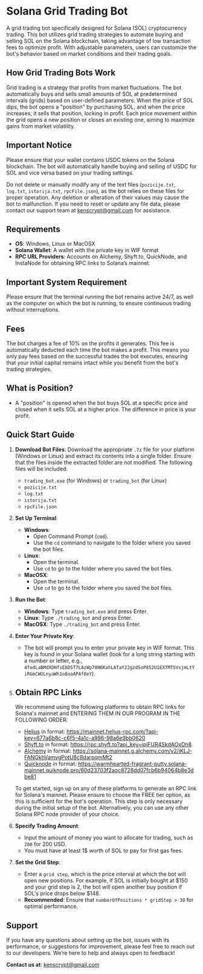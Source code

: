 # Solana Grid Trading Bot

A grid trading bot specifically designed for Solana (SOL) cryptocurrency trading. This bot utilizes grid trading strategies to automate buying and selling SOL on the Solana blockchain, taking advantage of low transaction fees to optimize profit. With adjustable parameters, users can customize the bot's behavior based on market conditions and their trading goals.

## How Grid Trading Bots Work

Grid trading is a strategy that profits from market fluctuations. The bot automatically buys and sells small amounts of SOL at predetermined intervals (grids) based on user-defined parameters. When the price of SOL dips, the bot opens a "position" by purchasing SOL, and when the price increases, it sells that position, locking in profit. Each price movement within the grid opens a new position or closes an existing one, aiming to maximize gains from market volatility.

## Important Notice

Please ensure that your wallet contains USDC tokens on the Solana blockchain. The bot will automatically handle buying and selling of USDC for SOL and vice versa based on your trading settings. 

Do not delete or manually modify any of the text files (`pozicije.txt`, `log.txt`, `istorija.txt`, `rpcFile.json`), as the bot relies on these files for proper operation. Any deletion or alteration of their values may cause the bot to malfunction. If you need to reset or update any file data, please contact our support team at [kenscrypt@gmail.com](mailto:kenscrypt@gmail.com) for assistance.

## Requirements

- **OS**: Windows, Linux or MacOSX
- **Solana Wallet**: A wallet with the private key in WIF format
- **RPC URL Providers**: Accounts on Alchemy, Shyft.to, QuickNode, and InstaNode for obtaining RPC links to Solana’s mainnet.

## Important System Requirement

Please ensure that the terminal running the bot remains active 24/7, as well as the computer on which the bot is running, to ensure continuous trading without interruptions.

## Fees

The bot charges a fee of 10% on the profits it generates. This fee is automatically deducted each time the bot makes a profit. This means you only pay fees based on the successful trades the bot executes, ensuring that your initial capital remains intact while you benefit from the bot's trading strategies.

## What is Position?
   - A "position" is opened when the bot buys SOL at a specific price and closed when it sells SOL at a higher price. The difference in price is your profit.

## Quick Start Guide

1. **Download Bot Files**: Download the appropriate `.7z` file for your platform (Windows or Linux) and extract its contents into a single folder. Ensure that the files inside the extracted folder are not modified. The following files will be included:
    - `trading_bot.exe` (for Windows) or `trading_bot` (for Linux)
    - `pozicije.txt`
    - `log.txt`
    - `istorija.txt`
    - `rpcFile.json`

2. **Set Up Terminal**:
   - **Windows**:
     - Open Command Prompt (`cmd`).
     - Use the `cd` command to navigate to the folder where you saved the bot files.
   - **Linux**:
     - Open the terminal.
     - Use `cd` to go to the folder where you saved the bot files.
   - **MacOSX**:
     - Open the terminal.
     - Use `cd` to go to the folder where you saved the bot files.

3. **Run the Bot**:
   - **Windows**: Type `trading_bot.exe` and press Enter.
   - **Linux**: Type `./trading_bot` and press Enter.
   - **MacOSX**: Type `./trading_bot` and press Enter.

4. **Enter Your Private Key**:
   - The bot will prompt you to enter your private key in WIF format. This key is found in your Solana wallet (look for a long string starting with a number or letter, e.g., `4fedLaBMdXDHfsEbDST7LAzWp78N6KahLATaY22gzdSoP852U1EX7MTSVsjmLtYiRGmCWULnyaWh1o8oaAPAf8eY`).

5. ## Obtain RPC Links

    We recommend using the following platforms to obtain RPC links for Solana's mainnet and ENTERING THEM IN OUR PROGRAM IN THE FOLLOWING ORDER: 
    
    - [Helius](https://www.helius.dev/) in format: https://mainnet.helius-rpc.com/?api-key=677a6b8c-c6f5-4a1c-a986-98a6e9bb0620
    - [Shyft.to](https://shyft.to/) in format: https://rpc.shyft.to?api_key=ipjFUR4SkdAOxDh8
    - [Alchemy](https://www.alchemy.com/) in format: https://solana-mainnet.g.alchemy.com/v2/iKLJ-FANGkhVamvgPotU8c8darpqmMt2
    - [Quicknode](https://www.quicknode.com/) in format: https://warmhearted-fragrant-putty.solana-mainnet.quiknode.pro/60d23703f2aoc8728dd07fcb6b94064b8e3dbe81
    
    To get started, sign up on any of these platforms to generate an RPC link for Solana's mainnet. Please ensure to choose the FREE tier option, as this is sufficient for the bot's operation. This step is only necessary during the initial setup of the bot. Alternatively, you can use any other Solana RPC node provider of your choice.


7. **Specify Trading Amount**:
   - Input the amount of money you want to allocate for trading, such as `200` for 200 USD.
   - You must have at least 1$ worth of SOL to pay for first gas fees.


8. **Set the Grid Step**:
   - Enter a `grid step`, which is the price interval at which the bot will open new positions. For example, if SOL is initially bought at $150 and your grid step is 2, the bot will open another buy position if SOL's price drops below $148.
   - **Recommended**: Ensure that `numberOfPositions * gridStep > 30` for optimal performance.


## Support

If you have any questions about setting up the bot, issues with its performance, or suggestions for improvement, please feel free to reach out to our developers. We’re here to help and always open to feedback!

**Contact us at**: [kenscrypt@gmail.com](mailto:kenscrypt@gmail.com)
